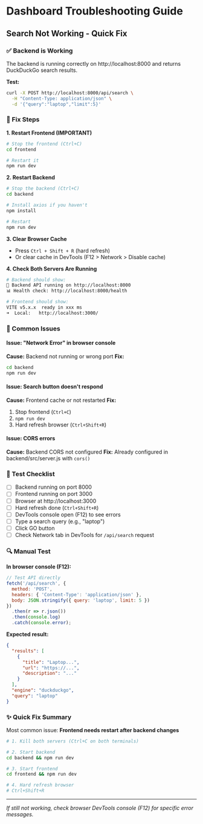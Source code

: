 # Dashboard Troubleshooting Guide

## Search Not Working - Quick Fix

### ✅ Backend is Working
The backend is running correctly on http://localhost:8000 and returns DuckDuckGo search results.

**Test:**
```bash
curl -X POST http://localhost:8000/api/search \
  -H "Content-Type: application/json" \
  -d '{"query":"laptop","limit":5}'
```

### 🔧 Fix Steps

**1. Restart Frontend (IMPORTANT)**
```bash
# Stop the frontend (Ctrl+C)
cd frontend

# Restart it
npm run dev
```

**2. Restart Backend**
```bash
# Stop the backend (Ctrl+C)
cd backend

# Install axios if you haven't
npm install

# Restart
npm run dev
```

**3. Clear Browser Cache**
- Press `Ctrl + Shift + R` (hard refresh)
- Or clear cache in DevTools (F12 > Network > Disable cache)

**4. Check Both Servers Are Running**
```bash
# Backend should show:
🚀 Backend API running on http://localhost:8000
📊 Health check: http://localhost:8000/health

# Frontend should show:
VITE v5.x.x  ready in xxx ms
➜  Local:   http://localhost:3000/
```

### 🐛 Common Issues

#### Issue: "Network Error" in browser console
**Cause:** Backend not running or wrong port
**Fix:**
```bash
cd backend
npm run dev
```

#### Issue: Search button doesn't respond
**Cause:** Frontend cache or not restarted
**Fix:**
1. Stop frontend (`Ctrl+C`)
2. `npm run dev`
3. Hard refresh browser (`Ctrl+Shift+R`)

#### Issue: CORS errors
**Cause:** Backend CORS not configured
**Fix:** Already configured in backend/src/server.js with `cors()`

### 📝 Test Checklist

- [ ] Backend running on port 8000
- [ ] Frontend running on port 3000
- [ ] Browser at http://localhost:3000
- [ ] Hard refresh done (`Ctrl+Shift+R`)
- [ ] DevTools console open (F12) to see errors
- [ ] Type a search query (e.g., "laptop")
- [ ] Click GO button
- [ ] Check Network tab in DevTools for `/api/search` request

### 🔍 Manual Test

**In browser console (F12):**
```javascript
// Test API directly
fetch('/api/search', {
  method: 'POST',
  headers: { 'Content-Type': 'application/json' },
  body: JSON.stringify({ query: 'laptop', limit: 5 })
})
  .then(r => r.json())
  .then(console.log)
  .catch(console.error);
```

**Expected result:**
```json
{
  "results": [
    {
      "title": "Laptop...",
      "url": "https://...",
      "description": "..."
    }
  ],
  "engine": "duckduckgo",
  "query": "laptop"
}
```

### ✨ Quick Fix Summary

Most common issue: **Frontend needs restart after backend changes**

```bash
# 1. Kill both servers (Ctrl+C on both terminals)

# 2. Start backend
cd backend && npm run dev

# 3. Start frontend
cd frontend && npm run dev

# 4. Hard refresh browser
# Ctrl+Shift+R
```

---

*If still not working, check browser DevTools console (F12) for specific error messages.*
